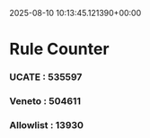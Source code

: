 2025-08-10 10:13:45.121390+00:00
# Rule Counter 
 ### UCATE : 535597

 ### Veneto : 504611

 ### Allowlist : 13930